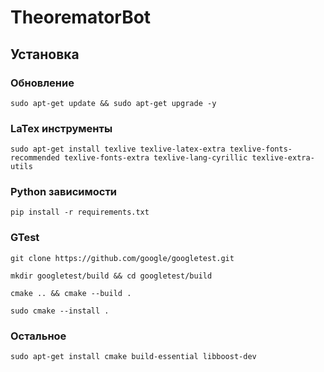 # TheorematorBot

## Установка
### Обновление
`sudo apt-get update && sudo apt-get upgrade -y`

### LaTex инструменты
`sudo apt-get install texlive texlive-latex-extra texlive-fonts-recommended texlive-fonts-extra texlive-lang-cyrillic texlive-extra-utils`
### Python зависимости
`pip install -r requirements.txt`
### GTest
`git clone https://github.com/google/googletest.git`

`mkdir googletest/build && cd googletest/build`

`cmake .. && cmake --build .`

`sudo cmake --install .`

### Остальное
`sudo apt-get install cmake build-essential libboost-dev`


 